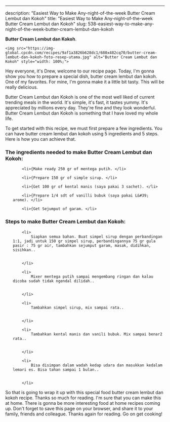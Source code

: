 ---
description: "Easiest Way to Make Any-night-of-the-week Butter Cream Lembut dan Kokoh"
title: "Easiest Way to Make Any-night-of-the-week Butter Cream Lembut dan Kokoh"
slug: 538-easiest-way-to-make-any-night-of-the-week-butter-cream-lembut-dan-kokoh

<p>
	<strong>Butter Cream Lembut dan Kokoh</strong>. 
	
</p>
<p>
	
	<img src="https://img-global.cpcdn.com/recipes/9af1a3826b628dc1/680x482cq70/butter-cream-lembut-dan-kokoh-foto-resep-utama.jpg" alt="Butter Cream Lembut dan Kokoh" style="width: 100%;">
	
	
</p>
<p>
	Hey everyone, it's Drew, welcome to our recipe page. Today, I'm gonna show you how to prepare a special dish, butter cream lembut dan kokoh. One of my favorites. For mine, I'm gonna make it a little bit tasty. This will be really delicious.
</p>
	
<p>
	
</p>
<p>
	Butter Cream Lembut dan Kokoh is one of the most well liked of current trending meals in the world. It's simple, it's fast, it tastes yummy. It's appreciated by millions every day. They're fine and they look wonderful. Butter Cream Lembut dan Kokoh is something that I have loved my whole life.
</p>

<p>
To get started with this recipe, we must first prepare a few ingredients. You can have butter cream lembut dan kokoh using 5 ingredients and 5 steps. Here is how you can achieve that.
</p>

<h3>The ingredients needed to make Butter Cream Lembut dan Kokoh:</h3>

<ol>
	
		<li>{Make ready 250 gr of mentega putih. </li>
	
		<li>{Prepare 150 gr of simple sirup. </li>
	
		<li>{Get 100 gr of kental manis (saya pakai 3 sachet). </li>
	
		<li>{Prepare 1/4 sdt of vanilli bubuk (saya pakai L&#39; arome). </li>
	
		<li>{Get Sejumput of garam. </li>
	
</ol>
<p>
	
</p>

<h3>Steps to make Butter Cream Lembut dan Kokoh:</h3>

<ol>
	
		<li>
			Siapkan semua bahan. Buat simpel sirup dengan perbandingan 1:1, jadi untuk 150 gr simpel sirup, perbandingannya 75 gr gula pasir : 75 gr air, tambahkan sejumput garam, masak, didihkan, sisihkan..
			
			
		</li>
	
		<li>
			Mixer mentega putih sampai mengembang ringan dan kalau dicoba sudah tidak ngendal dilidah..
			
			
		</li>
	
		<li>
			Tambahkan simpel sirup, mix sampai rata..
			
			
		</li>
	
		<li>
			Tambahkan kental manis dan vanili bubuk. Mix sampai benar2 rata..
			
			
		</li>
	
		<li>
			Bisa disimpan dalam wadah kedap udara dan masukkan kedalam lemari es. Bisa tahan sampai 1 bulan..
			
			
		</li>
	
</ol>

<p>
	
</p>

<p>
	So that is going to wrap it up with this special food butter cream lembut dan kokoh recipe. Thanks so much for reading. I'm sure that you can make this at home. There is gonna be more interesting food at home recipes coming up. Don't forget to save this page on your browser, and share it to your family, friends and colleague. Thanks again for reading. Go on get cooking!
</p>
